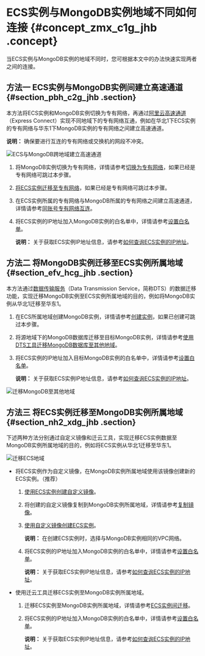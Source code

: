# ECS实例与MongoDB实例地域不同如何连接 {#concept_zmx_c1g_jhb .concept}

当ECS实例与MongoDB实例的地域不同时，您可根据本文中的办法快速实现两者之间的连接。

## 方法一 ECS实例与MongoDB实例间建立高速通道 {#section_pbh_c2g_jhb .section}

本方法将ECS实例和MongoDB实例切换为专有网络，再通过[阿里云高速通道](https://help.aliyun.com/document_detail/44848.html)（Express Connect）实现不同地域下的专有网络互通，例如在华北1下ECS实例的专有网络与华东1下MongoDB实例的专有网络之间建立高速通道。

**说明：** 确保要进行互连的专有网络或交换机的网段不冲突。

![ECS与MongoDB跨地域建立高速通道](http://static-aliyun-doc.oss-cn-hangzhou.aliyuncs.com/assets/img/155344/155529115043754_zh-CN.png)

1.  将MongoDB实例切换为专有网络，详情请参考[切换为专有网络](cn.zh-CN/用户指南/管理网络连接/切换实例网络类型.md#section_tp1_1sl_2fb)，如果已经是专有网络可跳过本步骤。
2.  [将ECS实例迁移至专有网络](https://help.aliyun.com/document_detail/57954.html)，如果已经是专有网络可跳过本步骤。
3.  在ECS实例所属的专有网络与MongoDB所属的专有网络之间建立高速通道，详情请参考[同账号专有网络互连](https://help.aliyun.com/document_detail/44843.html)。
4.  将ECS实例的IP地址加入MongoDB实例的白名单中，详情请参考[设置白名单](cn.zh-CN/用户指南/数据安全性/设置白名单.md#)。

    **说明：** 关于获取ECS实例IP地址信息，请参考[如何查询ECS实例的IP地址](https://help.aliyun.com/knowledge_detail/40637.html#section-vpl-qbg-qgb)。


## 方法二 将MongoDB实例迁移至ECS实例所属地域 {#section_efv_hcg_jhb .section}

本方法通过[数据传输服务](https://help.aliyun.com/document_detail/26592.html)（Data Transmission Service，简称DTS）的数据迁移功能，实现迁移MongoDB实例至ECS实例所属地域的目的，例如将MongoDB实例从华北1迁移至华东1。

1.  在ECS所属地域创建MongoDB实例，详情请参考[创建实例](../../../../../cn.zh-CN/副本集快速入门/创建副本集实例.md#)，如果已创建可跳过本步骤。
2.  将源地域下的MongoDB数据库迁移至目标MongoDB实例，详情请参考[使用DTS工具迁移MongoDB数据库至其他地域](cn.zh-CN/用户指南/数据迁移/MongoDB实例间迁移/使用DTS工具迁移MongoDB数据库至其他地域.md#)。
3.  将ECS实例的IP地址加入目标MongoDB实例的白名单中，详情请参考[设置白名单](cn.zh-CN/用户指南/数据安全性/设置白名单.md#)。

    **说明：** 关于获取ECS实例IP地址信息，请参考[如何查询ECS实例的IP地址](https://help.aliyun.com/knowledge_detail/40637.html#section-vpl-qbg-qgb)。


![迁移MongoDB至其他地域](http://static-aliyun-doc.oss-cn-hangzhou.aliyuncs.com/assets/img/155400/155529115043672_zh-CN.png)

## 方法三 将ECS实例迁移至MongoDB实例所属地域 {#section_nh2_xdg_jhb .section}

下述两种方法分别通过自定义镜像和迁云工具，实现迁移ECS实例数据至MongoDB实例所属地域的目的，例如将ECS实例从华北1迁移至华东1。

![迁移ECS地域](http://static-aliyun-doc.oss-cn-hangzhou.aliyuncs.com/assets/img/155344/155529115043766_zh-CN.png)

-   将ECS实例作为自定义镜像，在MongoDB实例所属地域使用该镜像创建新的ECS实例。（推荐）
    1.  [使用ECS实例创建自定义镜像](https://help.aliyun.com/document_detail/35109.html)。
    2.  将创建的自定义镜像复制到MongoDB实例所属地域，详情请参考[复制镜像](https://help.aliyun.com/document_detail/25462.html)。
    3.  [使用自定义镜像创建ECS实例](https://help.aliyun.com/document_detail/25465.html)。

        **说明：** 在创建ECS实例时，选择与MongoDB实例相同的VPC网络。

    4.  将ECS实例的IP地址加入MongoDB实例的白名单中，详情请参考[设置白名单](cn.zh-CN/用户指南/数据安全性/设置白名单.md#)。

        **说明：** 关于获取ECS实例IP地址信息，请参考[如何查询ECS实例的IP地址](https://help.aliyun.com/knowledge_detail/40637.html#section-vpl-qbg-qgb)。

-   使用迁云工具迁移ECS实例至MongoDB实例所属地域。
    1.  迁移ECS实例至MongoDB实例所属地域，详情请参考[ECS实例间迁移](https://help.aliyun.com/document_detail/100988.html)。
    2.  将ECS实例的IP地址加入MongoDB实例的白名单中，详情请参考[设置白名单](cn.zh-CN/用户指南/数据安全性/设置白名单.md#)。

        **说明：** 关于获取ECS实例IP地址信息，请参考[如何查询ECS实例的IP地址](https://help.aliyun.com/knowledge_detail/40637.html#section-vpl-qbg-qgb)。


